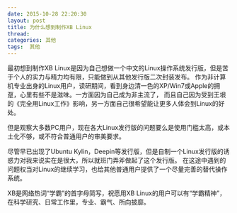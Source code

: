 ```yaml
---
date: 2015-10-28 22:20:30
layout: post
title: 为什么想到制作XB Linux
thread: 
categories: 其他
tags:  其他
---
```



最初想到制作XB Linux是因为自己想做一个中文的Linux操作系统发行版，但是苦于个人的实力与精力均有限，只能做到从其他发行版二次封装发布。
作为非计算机专业出身的Linux用户，读研期间，看到身边清一色的XP/Win7或Apple的拥趸，心里有些不是滋味。一方面因为自己成为非主流了，
而且自己因为受到王垠的《完全用Linux工作》影响，另一方面自己很希望能让更多人体会到Linux的好处。

但是观察大多数PC用户，现在各大Linux发行版的问题要么是使用门槛太高，或本土化不够，或不符合普通用户的审美要求。

尽管早已出现了Ubuntu Kylin，Deepin等发行版，但是自制一个Linux发行版的诱惑力对我来说实在是很大，所以就班门弄斧做起了这个发行版。
在这途中遇到的问题权当对Linux的继续学习，也给其他普通用户提供了一个尽量完善的替代操作系统。

XB是网络热词“学霸”的首字母简写，祝愿用XB Linux的用户可以有“学霸精神”，在科学研究、日常工作里，专业、霸气、所向披靡。